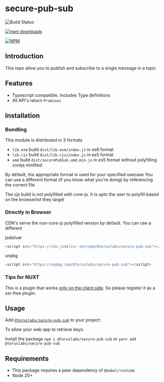 # secure-pub-sub

![Build Status](https://github.com/torusresearch/secure-pub-sub/actions/workflows/master.yml/badge.svg)

[![npm downloads](https://img.shields.io/npm/dm/@toruslabs/secure-pub-sub.svg?style=flat-square)](https://www.npmjs.com/package/@toruslabs/secure-pub-sub)

[![NPM](https://nodei.co/npm/@toruslabs/secure-pub-sub.png)](https://www.npmjs.com/package/@toruslabs/secure-pub-sub)

## Introduction

This repo allow you to publish and subscribe to a single message in a topic

## Features

- Typescript compatible. Includes Type definitions
- All API's return `Promises`

## Installation

### Bundling

This module is distributed in 3 formats

- `lib.esm` build `dist/lib.esm/index.js` in es6 format
- `lib.cjs` build `dist/lib.cjs/index.js` in es5 format
- `umd` build `dist/securePubSub.umd.min.js` in es5 format without polyfilling corejs minified

By default, the appropriate format is used for your specified usecase
You can use a different format (if you know what you're doing) by referencing the correct file

The cjs build is not polyfilled with core-js.
It is upto the user to polyfill based on the browserlist they target

### Directly in Browser

CDN's serve the non-core-js polyfilled version by default. You can use a different

jsdeliver

```js
<script src="https://cdn.jsdelivr.net/npm/@toruslabs/secure-pub-sub"></script>
```

unpkg

```js
<script src="https://unpkg.com/@toruslabs/secure-pub-sub"></script>
```

### Tips for NUXT

This is a plugin that works [only on the client side](https://nuxtjs.org/guide/plugins/#client-side-only). So please register it as a ssr-free plugin.

## Usage

Add [`@toruslabs/secure-pub-sub`](https://www.npmjs.com/package/@toruslabs/secure-pub-sub) to your project:

To allow your web app to retrieve keys:

Install the package
`npm i @toruslabs/secure-pub-sub`
or
`yarn add @toruslabs/secure-pub-sub`

## Requirements

- This package requires a peer dependency of `@babel/runtime`
- Node 20+
